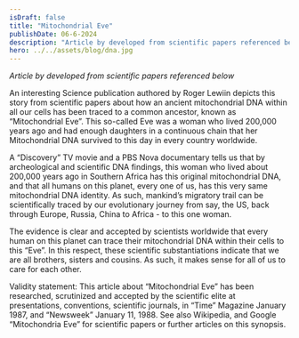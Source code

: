 ```yaml
---
isDraft: false
title: "Mitochondrial Eve"
publishDate: 06-6-2024
description: "Article by developed from scientific papers referenced below"
hero: ../../assets/blog/dna.jpg
---
```


_Article by developed from scientific papers referenced below_

An interesting Science publication authored by Roger Lewiin depicts this story from scientific papers about how an ancient mitochondrial DNA within all our cells has been traced to a common ancestor, known as “Mitochondrial Eve”. This so-called Eve was a woman who lived 200,000 years ago and had enough daughters in a continuous chain that her Mitochondrial DNA survived to this day in every country worldwide.

A “Discovery” TV movie and a PBS Nova documentary tells us that by archeological and scientific DNA findings, this woman who lived about 200,000 years ago in Southern Africa has this original mitochondrial DNA, and that all humans on this planet, every one of us, has this very same mitochondrial DNA identity. As such, mankind’s migratory trail can be scientifically traced by our evolutionary journey from say, the US, back through Europe, Russia, China to Africa - to this one woman.

The evidence is clear and accepted by scientists worldwide that every human on this planet can trace their mitochondrial DNA within their cells to this “Eve”. In this respect, these scientific substantiations indicate that we are all brothers, sisters and cousins. As such, it makes sense for all of us to care for each other.

Validity statement: This article about “Mitochondrial Eve” has been researched, scrutinized and accepted by the scientific elite at presentations, conventions, scientific journals, in “Time” Magazine January 1987, and “Newsweek” January 11, 1988. See also Wikipedia, and Google “Mitochondria Eve” for scientific papers or further articles on this synopsis.
